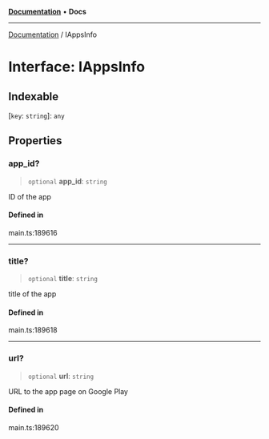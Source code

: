 [**Documentation**](../README.md) • **Docs**

***

[Documentation](../globals.md) / IAppsInfo

# Interface: IAppsInfo

## Indexable

 \[`key`: `string`\]: `any`

## Properties

### app\_id?

> `optional` **app\_id**: `string`

ID of the app

#### Defined in

main.ts:189616

***

### title?

> `optional` **title**: `string`

title of the app

#### Defined in

main.ts:189618

***

### url?

> `optional` **url**: `string`

URL to the app page on Google Play

#### Defined in

main.ts:189620
